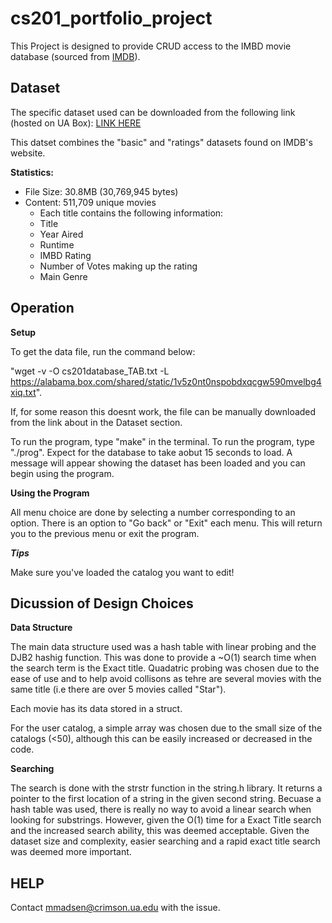 # cs201_portfolio_project

This Project is designed to provide CRUD access to the IMBD
movie database (sourced from [IMDB](https://www.imdb.com/interfaces/)).

## Dataset

The specific dataset used can be downloaded from the following link (hosted on UA Box): [LINK HERE](https://alabama.box.com/s/1v5z0nt0nspobdxqcgw590mvelbg4xiq)

This datset combines the "basic" and "ratings" datasets found on IMDB's website.

**Statistics:**
- File Size:   30.8MB (30,769,945 bytes)
- Content:     511,709 unique movies
  - Each title contains the following information: 
  - Title 
  - Year Aired 
  - Runtime
  - IMBD Rating 
  - Number of Votes making up the rating 
  - Main Genre
 
 
 ## Operation
 
 **Setup**

 To get the data file, run the command below: 
 
 "wget -v -O cs201database_TAB.txt -L https://alabama.box.com/shared/static/1v5z0nt0nspobdxqcgw590mvelbg4xiq.txt". 
 
 If, for some reason
 this doesnt work, the file can be manually downloaded from the link about in the Dataset section.

 To run the program, type "make" in the terminal. To run the program, type "./prog". Expect for the database to take aobut 15 seconds to load.
 A message will appear showing the dataset has been loaded and you can begin using the program.

 **Using the Program**

 All menu choice are done by selecting a number corresponding to an option. There is an option to "Go back" or "Exit" each menu.
 This will return you to the previous menu or exit the program.

 ***Tips***

 Make sure you've loaded the catalog you want to edit!

 ## Dicussion of Design Choices
 
 **Data Structure**
 
 The main data structure used was a hash table with linear probing and the DJB2 hashig function. This was done to provide a ~O(1) 
 search time when the search term is the Exact title. Quadatric probing was chosen due to the ease of use and to help avoid collisons
 as tehre are several movies with the same title (i.e there are over 5 movies called "Star").

 Each movie has its data stored in a struct.

 For the user catalog, a simple array was chosen due to the small size of the catalogs (<50), although this can be easily increased
 or decreased in the code.

 **Searching**
 
 The search is done with the strstr function in the string.h library. It returns a pointer to the first location of a string in the
 given second string. Becuase a hash table was used, there is really no way to avoid a linear search when looking for substrings.
 However, given the O(1) time for a Exact Title search and the increased search ability, this was deemed acceptable. Given the dataset size and complexity, easier searching and a rapid exact title search was deemed more important.
 
 ## HELP
Contact mmadsen@crimson.ua.edu with the issue.
